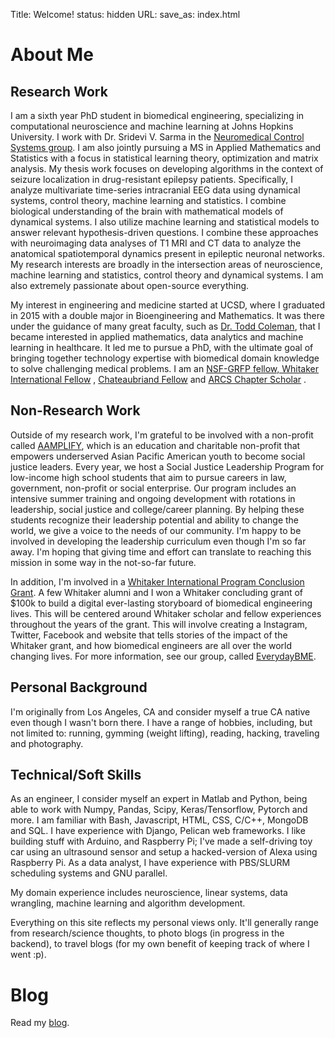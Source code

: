 Title: Welcome!
status: hidden
URL:
save_as: index.html

# About Me

## Research Work

I am a sixth year PhD student in biomedical engineering, specializing in computational neuroscience and machine learning
at Johns Hopkins University. I work with Dr. Sridevi V. Sarma in
the [Neuromedical Control Systems group](http://sarmalab.icm.jhu.edu/). I am also jointly pursuing a MS in Applied
Mathematics and Statistics with a focus in statistical learning theory, optimization and matrix analysis. My thesis work
focuses on developing algorithms in the context of seizure localization in drug-resistant epilepsy patients.
Specifically, I analyze multivariate time-series intracranial EEG data using dynamical systems, control theory, machine
learning and statistics. I combine biological understanding of the brain with mathematical models of dynamical systems.
I also utilize machine learning and statistical models to answer relevant hypothesis-driven questions. I combine these
approaches with neuroimaging data analyses of T1 MRI and CT data to analyze the anatomical spatiotemporal dynamics
present in epileptic neuronal networks. My research interests are broadly in the intersection areas of neuroscience,
machine learning and statistics, control theory and dynamical systems. I am also extremely passionate about open-source
everything.

My interest in engineering and medicine started at UCSD, where I graduated in 2015 with a double major in Bioengineering
and Mathematics. It was there under the guidance of many great faculty, such
as [Dr. Todd Coleman](http://coleman.ucsd.edu/), that I became interested in applied mathematics, data analytics and
machine learning in healthcare. It led me to pursue a PhD, with the ultimate goal of bringing together technology
expertise with biomedical domain knowledge to solve challenging medical problems. I am
an [NSF-GRFP fellow, Whitaker International Fellow](https://icm.jhu.edu/2017/03/20/adam-li-selected-for-nsf-graduate-research-and-whitaker-international-fellowships/#.YH2ZT6lKj0o)
, [Chateaubriand Fellow](https://icm.jhu.edu/2017/06/16/adam-li-icm-phd-student-selected-for-chateaubriand-fellowship/#.YH2Zi6lKj0o)
and [ARCS Chapter Scholar](https://icm.jhu.edu/2020/07/20/adam-li-icm-phd-student-receives-arcs-scholarship/#.YH2ZbKlKj0o)
.

## Non-Research Work

Outside of my research work, I'm grateful to be involved with a non-profit
called [AAMPLIFY](https://www.aamplify.us.org/), which is an education and charitable non-profit that empowers
underserved Asian Pacific American youth to become social justice leaders. Every year, we host a Social Justice
Leadership Program for low-income high school students that aim to pursue careers in law, government, non-profit or
social enterprise. Our program includes an intensive summer training and ongoing development with rotations in
leadership, social justice and college/career planning. By helping these students recognize their leadership potential
and ability to change the world, we give a voice to the needs of our community. I'm happy to be involved in developing
the leadership curriculum even though I'm so far away. I'm hoping that giving time and effort can translate to reaching
this mission in some way in the not-so-far future.

In addition, I'm involved in a [Whitaker International Program Conclusion Grant](https://www.whitaker.org/). A few
Whitaker alumni and I won a Whitaker concluding grant of $100k to build a digital ever-lasting storyboard of biomedical
engineering lives. This will be centered around Whitaker scholar and fellow experiences throughout the years of the
grant. This will involve creating a Instagram, Twitter, Facebook and website that tells stories of the impact of the
Whitaker grant, and how biomedical engineers are all over the world changing lives. For more information, see our group,
called [EverydayBME](https://www.everydaybme.com/).

## Personal Background

I'm originally from Los Angeles, CA and consider myself a true CA native even though I wasn't born there. I have a range
of hobbies, including, but not limited to: running, gymming (weight lifting), reading, hacking, traveling and
photography.

## Technical/Soft Skills

As an engineer, I consider myself an expert in Matlab and Python, being able to work with Numpy, Pandas, Scipy,
Keras/Tensorflow, Pytorch and more. I am familiar with Bash, Javascript, HTML, CSS, C/C++, MongoDB and SQL. I have
experience with Django, Pelican web frameworks. I like building stuff with Arduino, and Raspberry Pi; I've made a
self-driving toy car using an ultrasound sensor and setup a hacked-version of Alexa using Raspberry Pi. As a data
analyst, I have experience with PBS/SLURM scheduling systems and GNU parallel.

My domain experience includes neuroscience, linear systems, data wrangling, machine learning and algorithm development.

Everything on this site reflects my personal views only. It'll generally range from research/science thoughts, to photo
blogs (in progress in the backend), to travel blogs (for my own benefit of keeping track of where I went :p).

# Blog

Read my [blog](/blog.html).
